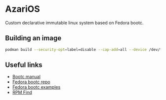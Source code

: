 # AzariOS

Custom declarative immutable linux system based on Fedora bootc.

## Building an image

```sh
podman build --security-opt=label=disable --cap-add=all --device /dev/fuse -t docker.io/mrrain345/azari:VERSION .
```

## Useful links

- [Bootc manual](https://bootc-dev.github.io/bootc/)
- [Fedora bootc repo](https://gitlab.com/fedora/bootc/base-images)
- [Fedora bootc examples](https://gitlab.com/fedora/bootc/examples)
- [RPM Find](https://rpmfind.net/linux/rpm2html/search.php?query=&system=fedora&arch=x86_64)
